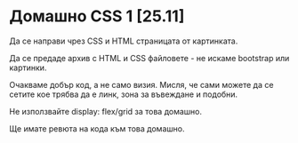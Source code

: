 <h1>Домашно CSS 1 [25.11]</h1>
Да се направи чрез CSS и HTML страницата от картинката. 

Да се предаде архив с HTML и CSS файловете - не искаме bootstrap или картинки.

Очакваме добър код, а не само визия. Мисля, че сами можете да се сетите кое трябва да е линк, зона за въвеждане и подобни.

Не използвайте display: flex/grid за това домашно.

Ще имате ревюта на кода към това домашно.



